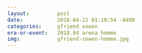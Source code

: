 ```yaml
---
layout:         post
date:           2018-04-22 01:10:54 -0400
categories:     gfriend sowon
era-or-event:   2018.04 arena homme
img:            gfriend-sowon-homme.jpg
---
```

